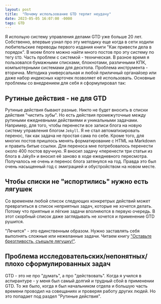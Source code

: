 ```yaml
---
layout: post
title:  "Почему использование GTD терпит неудачу"
date: 2023-05-05 16:07:00 -0000
tags: GTD
---
```


Я испольую систему управления делами GTD уже больше 20 лет. Собственно, впервые узнал про эту методику еще когда в сети ходили любительские переводы первого издания книги "Как привести дела в порядок". В моем блоге можно найти много постов про эту систему по тегу `GTD`. Часть проблем с системой - техническая. В разное время я пользовался бумажными списками, блокнотами, различными КПК, компьютерными системами для десктопа. Проблема инструмента - вторична. Методика универсальная и любой приличный органайзер или даже набор индексных карточек позволяет её использовать. Основные проблемы со внедрением для себя я сформулировал так:

## Рутиные действия - не для GTD

Рутиные действия бывают разные. Никто не будет вносить в списки действия "чистить зубы". Но есть действия промежуточные между рутиными ежедневными действиями и уникальными задачами. Например, для того, чтобы перенести все записи блога на новую систему управления блогом `Jekyll`. Я не стал автоматизировать перенос, так как задача не простая сама по себе. Кроме того, для многих постов пришлось менять форматирование с HTML на Markdown и править битые ссылки. Для переноса мне потребовалось перенести около 400 постов вручную. Я вносил задачу «перенести три статьи из блога в Jakyll» и вносил её заново в ходе ежедневного пересмотра. Получалось не очень и перенос блога затянулся на год. Правда это был очень насыщенный год с эмиграцией и обустройством на новом месте.

## Чтобы списки не "испортились" нужно есть лягушек

Со временем любой список следующих конкретрых действий может превратиться в список неприятных задач, которые не хочется делать. Потому что приятные и лёгкие задачи вполняются в первую очередь. В этот скорбный список даже заглядывать не хочется и применение GTD рушится.

"Лечится" - это единственным образом. Нужно заставлять себя выполнять сложные или нежеланные задачи. Читаем книгу ["Оставьте брезгливость, съешьте лягушку!"](https://www.litres.ru/audiobook/smart-reading/kluchevye-idei-knigi-ostavte-brezglivost-seshte-lyagushku-51982654/). 

## Проблема исследовательских/непонятных/плохо сформулированных задач

GTD - это не про "думать", а про "действовать". Когда я учился в аспирантуре - у меня был самый долгий и трудный сбой в применении GTD. То же было, когда я был начальником отдела и большую часть времени проводил на совещаниях и проверяя работу других людей. Но это попадает под раздел "Рутиные действия".

